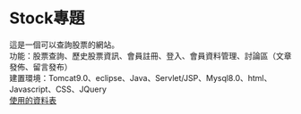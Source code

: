 # Stock專題
這是一個可以查詢股票的網站。  
功能：股票查詢、歷史股票資訊、會員註冊、登入、會員資料管理、討論區（文章發佈、留言發布）  
建置環境：Tomcat9.0、eclipse、Java、Servlet/JSP、Mysql8.0、html、Javascript、CSS、JQuery  
[使用的資料表](https://hackmd.io/@UlQmIJcSSeiBj1VqKqon6Q/ByrKLDtBP)  

